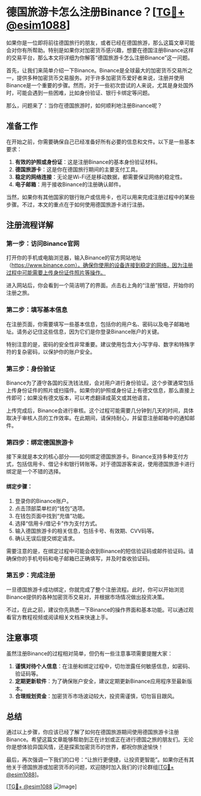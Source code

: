 # 德国旅游卡怎么注册Binance？[[TG💪+ @esim1088](https://t.me/s/esim1088)]

如果你是一位即将前往德国旅行的朋友，或者已经在德国旅游，那么这篇文章可能会对你有所帮助。特别是如果你对加密货币感兴趣，想要在德国注册Binance这样的交易平台，那么本文将详细为你解答“德国旅游卡怎么注册Binance”这一问题。

首先，让我们来简单介绍一下Binance。Binance是全球最大的加密货币交易所之一，提供多种加密货币交易服务。对于许多加密货币爱好者来说，注册并使用Binance是一个重要的步骤。然而，对于一些初次尝试的人来说，尤其是身处国外时，可能会遇到一些困难，比如身份验证、银行卡绑定等问题。

那么，问题来了：当你在德国旅游时，如何顺利地注册Binance呢？

## 准备工作

在开始之前，你需要确保自己已经准备好所有必要的信息和文件。以下是一些基本要求：

1. **有效的护照或身份证**：这是注册Binance的基本身份验证材料。
2. **德国旅游卡**：这是你在德国旅行期间的主要支付工具。
3. **稳定的网络连接**：无论是Wi-Fi还是移动数据，都需要保证网络的稳定性。
4. **电子邮箱**：用于接收Binance的注册确认邮件。

当然，如果你有其他国家的银行账户或信用卡，也可以用来完成注册过程中的某些步骤。不过，本文的重点在于如何使用德国旅游卡进行注册。

## 注册流程详解

### 第一步：访问Binance官网

打开你的手机或电脑浏览器，输入Binance的官方网站地址（https://www.binance.com）。确保你使用的设备连接到稳定的网络，因为注册过程中可能需要上传身份证件照片等操作。

进入网站后，你会看到一个简洁明了的界面。点击右上角的“注册”按钮，开始你的注册之旅。

### 第二步：填写基本信息

在注册页面，你需要填写一些基本信息，包括你的用户名、密码以及电子邮箱地址。请务必记住这些信息，因为它们是你登录Binance账户的关键。

特别注意的是，密码的安全性非常重要。建议使用包含大小写字母、数字和特殊字符的复杂密码，以保护你的账户安全。

### 第三步：身份验证

Binance为了遵守各国的反洗钱法规，会对用户进行身份验证。这个步骤通常包括上传身份证件的照片或扫描件。如果你的护照或身份证上有德文信息，那么直接上传即可；如果没有德文版本，可以考虑翻译成英文或其他语言。

上传完成后，Binance会进行审核。这个过程可能需要几分钟到几天的时间，具体取决于审核人员的工作效率。在此期间，请保持耐心，并留意注册邮箱中的通知邮件。

### 第四步：绑定德国旅游卡

接下来就是本文的核心部分——如何绑定德国旅游卡。Binance支持多种支付方式，包括信用卡、借记卡和银行转账等。对于德国游客来说，使用德国旅游卡进行绑定是一个不错的选择。

#### 绑定步骤：

1. 登录你的Binance账户。
2. 点击顶部菜单栏的“钱包”选项。
3. 在钱包页面中找到“充值”功能。
4. 选择“信用卡/借记卡”作为支付方式。
5. 输入德国旅游卡的相关信息，包括卡号、有效期、CVV码等。
6. 确认无误后提交绑定请求。

需要注意的是，在绑定过程中可能会收到Binance的短信验证码或邮件验证码。请确保你的手机号码和电子邮箱已正确填写，并及时查收验证码。

### 第五步：完成注册

一旦德国旅游卡成功绑定，你就完成了整个注册流程。此时，你可以开始浏览Binance提供的各种加密货币交易对，并根据市场情况做出投资决策。

不过，在此之前，建议你先熟悉一下Binance的操作界面和基本功能。可以通过观看官方教程视频或阅读相关文档来快速上手。

## 注意事项

虽然注册Binance的过程相对简单，但仍有一些注意事项需要提醒大家：

1. **谨慎对待个人信息**：在注册和绑定过程中，切勿泄露任何敏感信息，如密码、验证码等。
2. **定期更新软件**：为了确保账户安全，建议定期更新Binance应用程序至最新版本。
3. **合理规划资金**：加密货币市场波动较大，投资需谨慎，切勿盲目跟风。

## 总结

通过以上步骤，你应该已经了解了如何在德国旅游期间使用德国旅游卡注册Binance。希望这篇文章能够帮助到正在计划或正在进行德国之旅的朋友们。无论你是想体验异国风情，还是探索加密货币的世界，都祝你旅途愉快！

最后，再次强调一下我们的口号：“让旅行更便捷，让投资更智能”。如果你还有其他关于德国旅游或加密货币的问题，欢迎随时加入我们的讨论群组[[TG💪+ @esim1088](https://t.me/s/esim1088)]。

[[TG💪+ @esim1088](https://t.me/s/esim1088) ![Image](https://i.postimg.cc/4NQfJmqS/Snipaste-2025-05-13-00-14-12.png)]